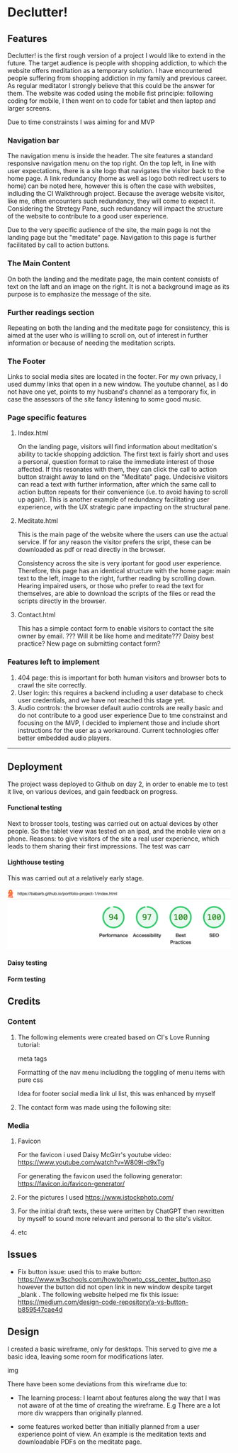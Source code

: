 # Declutter!
  
## Features

Declutter! is the first rough  version of a project I would like to extend in the future. The target audience is people with shopping addiction, to which the website offers meditation as a temporary solution. I have encountered people suffering from shopping addiction in my family and previous career. As regular meditator I strongly believe that this could be the answer for them.
The website was coded using the mobile fist principle: following coding for mobile, I then went on to code for tablet and then laptop and larger screens. 

Due to time constrainsts I was aiming for and MVP

  
  ### Navigation bar
The navigation menu is inside the header. The site features a standard responsive navigation menu on the top right. On the top left, in line with user expectations, there is a site logo that navigates the visitor back to the home page.
A link redundancy (home as well as logo both redirect users to home) can be noted here, however this is often the case with websites, indluding the CI Walkthrough project. Because the average website visitor, like me, often encounters such redundancy, they will come to expect it. Considering the Stretegy Pane, such redundancy will impact the structure of the website to contribute to a good user experience.

Due to the very specific audience of the site, the main page is not the landing page but the "meditate" page. Navigation to this page is further facilitated by call to action buttons.

### The Main Content
On both the landing and the meditate page, the main content consists of text on the laft and an image on the right. It is not a background image as its purpose is to emphasize the message of the site.



### Further readings section
Repeating on both the landing and the meditate page for consistency, this is aimed at the user who is willling to scroll on, out of interest in further information or because of needing the meditation scripts.

### The Footer
Links to social media sites are located in the footer. For my own privacy, I used dummy links that open in a new window. The youtube channel, as I do not have one yet, points to my husband's channel as a temporary fix, in case the assessors of the site fancy listening to some good music.

### Page specific features

1. Index.html
   
   On the landing page, visitors will find information about meditation's ability to tackle shopping addiction. The first text is fairly short and uses a personal, question format to raise the immediate interest of those affected. If this resonates with them, they can click the call to action button straight away to land on the "Meditate" page. Undecisive visitors can read a text with further information, after which the same call to action button repeats for their convenience (i.e. to avoid having to scroll up again). This is another example of redundancy facilitating user experience, with the UX strategic pane impacting on the structural pane.

2. Meditate.html
   
   This is the main page of the website where the users can use the actual service. If for any reason the visitor prefers the sript, these can be downloaded as pdf or read directly in the browser.
    
    Consistency across the site is very iportant for good user experience. Therefore, this page has an identical structure with the home page: main text to the left, image to the right, further reading by scrolling down.
    Hearing impaired users, or those who prefer to read the text for themselves, are able to download the scripts of the files or read the scripts directly in the browser.
3. Contact.html

     This  has a simple contact form to enable visitors to contact the site owner by email.
??? Will it be like home and meditate???
Daisy best practice? New page on submitting contact form?

### Features left to implement

 1. 404 page: this is important for both human visitors and browser bots to crawl the site correctly.
 2. User login: this requires a backend including a user database to check user credentials, and we have not reached this stage yet.
 3. Audio controls: the browser default audio controls are really basic and do not contribute to a good user experience Due to tme constrainst and focusing on the MVP, I decided to implement those and include short instructions for the user as a workaround. Current technologies offer better embedded audio players.



---
##  Deployment 

The project wass deployed to Github on day 2, in order to enable me to test it live, on various devices, and gain feedback on progress.


#### Functional testing
Next to brosser tools, testing was carried out on actual devices by other people. So the tablet view was tested on an ipad, and the mobile view on a phone. Reasons:
to give visitors of the site a real user experience, which leads to them sharing their first impressions. The test was carr

#### Lighthouse testing

This was carried out at a relatively early stage. 

![lighthouse image](docs/lighthouse.png)

#### Daisy testing

#### Form testing

## Credits

### Content

1. The following elements were created based on CI's Love Running tutorial:

    meta tags
    
    Formatting of the nav menu includibng the toggling of menu items with pure css

    Idea for footer social media link ul list, this was enhanced by myself
    
2. The contact form was made using the following site:
   

  
### Media

1. Favicon
  
    For the favicon i used Daisy McGirr's youtube video: https://www.youtube.com/watch?v=W809I-d9xTg 

    For generating the favicon used the following generator: https://favicon.io/favicon-generator/

2. For the pictures I used https://www.istockphoto.com/

3. For the initial draft texts, these were written by ChatGPT then rewritten by myself to sound more relevant and personal to the site's visitor.

4. etc





## Issues
* Fix button issue: used this to make button: https://www.w3schools.com/howto/howto_css_center_button.asp
however the button did not open link in new window despite target _blank . The following website helped me fix this issue: https://medium.com/design-code-repository/a-vs-button-b859547cae4d








## Design
I created a basic wireframe, only for desktops. This served to give me a basic idea, leaving some room for modifications later.

img

There have been some deviations from this wireframe due to: 

* The learning process: I learnt about features along the way that I was not aware of at the time of creating the wireframe. E.g There are a lot more div wrappers than originally planned.

* some features worked better than initially planned from a user experience point of view. An example is the meditation texts and downloadable PDFs on the meditate page.





  

